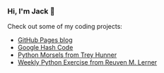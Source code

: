 ### Hi, I'm Jack 👋

Check out some of my coding projects:
- [GitHub Pages blog](https://jax7er.github.io) 
- [Google Hash Code](https://github.com/jax7er/GoogleHashCodePractise)
- [Python Morsels from Trey Hunner](https://github.com/jax7er/PythonMorsels)
- [Weekly Python Exercise from Reuven M. Lerner](https://github.com/jax7er/reuven-m-lerner-weekly-python)

<!--
**jax7er/jax7er** is a ✨ _special_ ✨ repository because its `README.md` (this file) appears on your GitHub profile.

Here are some ideas to get you started:

- 🔭 I’m currently working on ...
- 🌱 I’m currently learning ...
- 👯 I’m looking to collaborate on ...
- 🤔 I’m looking for help with ...
- 💬 Ask me about ...
- 📫 How to reach me: ...
- 😄 Pronouns: ...
- ⚡ Fun fact: ...
-->
